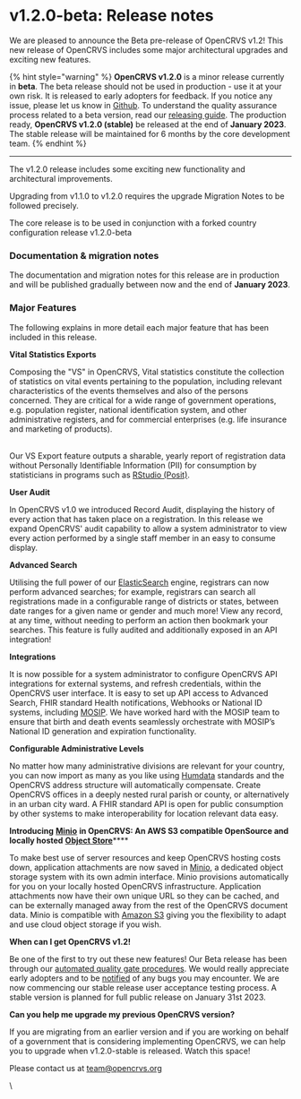 # v1.2.0-beta: Release notes

We are pleased to announce the Beta pre-release of OpenCRVS v1.2! This new release of OpenCRVS includes some major architectural upgrades and exciting new features.

{% hint style="warning" %}
**OpenCRVS v1.2.0** is a minor release currently in **beta**.  The beta release should not be used in production - use it at your own risk.  It is released to early adopters for feedback. If you notice any issue, please let us know in [Github](https://github.com/opencrvs/opencrvs-core/discussions). To understand the quality assurance process related to a beta version, read our [releasing guide](./).  The production ready, **OpenCRVS v1.2.0 (stable)** be released at the end of **January 2023**.  The stable release will be maintained for 6 months by the core development team.&#x20;
{% endhint %}

****

The v1.2.0 release includes some exciting new functionality and architectural improvements.

Upgrading from v1.1.0 to v1.2.0 requires the upgrade Migration Notes to be followed precisely.&#x20;

The core release is to be used in conjunction with a forked country configuration release v1.2.0-beta&#x20;



### Documentation & migration notes

The documentation and migration notes for this release are in production and will be published gradually between now and the end of **January 2023**. &#x20;



### Major Features

The following explains in more detail each major feature that has been included in this release.



**Vital Statistics Exports**

Composing the "VS" in OpenCRVS, Vital statistics constitute the collection of statistics on vital events pertaining to the population, including relevant characteristics of the events themselves and also of the persons concerned.  They are critical for a wide range of government operations, e.g. population register, national identification system, and other administrative registers, and for commercial enterprises (e.g. life insurance and marketing of products).

\
Our VS Export feature outputs a sharable, yearly report of registration data without Personally Identifiable Information (PII) for consumption by statisticians in programs such as [RStudio (Posit)](https://posit.co/).



**User Audit**

In OpenCRVS v1.0 we introduced Record Audit, displaying the history of every action that has taken place on a registration. In this release we expand OpenCRVS' audit capability to allow a system administrator to view every action performed by a single staff member in an easy to consume display.



**Advanced Search**

Utilising the full power of our [ElasticSearch](https://www.elastic.co/) engine, registrars can now perform advanced searches; for example, registrars can search all registrations made in a configurable range of districts or states, between date ranges for a given name or gender and much more!  View any record, at any time, without needing to perform an action then bookmark your searches. This feature is fully audited and additionally exposed in an API integration!



**Integrations**

It is now possible for a system administrator to configure OpenCRVS API integrations for external systems, and refresh credentials, within the OpenCRVS user interface.  It is easy to set up API access to Advanced Search, FHIR standard Health notifications, Webhooks or National ID systems, including [MOSIP](https://mosip.io/).  We have worked hard with the MOSIP team to ensure that birth and death events seamlessly orchestrate with MOSIP’s National ID generation and expiration functionality.



**Configurable Administrative Levels**

No matter how many administrative divisions are relevant for your country, you can now import as many as you like using [Humdata](https://data.humdata.org/) standards and the OpenCRVS address structure will automatically compensate.  Create OpenCRVS offices in a deeply nested rural parish or county, or alternatively in an urban city ward.  A FHIR standard API is open for public consumption by other systems to make interoperability for location relevant data easy.



**Introducing** [**Minio**](https://min.io/) **in OpenCRVS: An AWS S3 compatible OpenSource and locally hosted** [**Object Store**](https://en.wikipedia.org/wiki/Object\_storage)****

To make best use of server resources and keep OpenCRVS hosting costs down, application attachments are now saved in [Minio](https://min.io/), a dedicated object storage system with its own admin interface.  Minio provisions automatically for you on your locally hosted OpenCRVS infrastructure.  Application attachments now have their own unique URL so they can be cached, and can be externally managed away from the rest of the OpenCRVS document data. Minio is compatible with [Amazon S3](https://min.io/product/s3-compatibility) giving you the flexibility to adapt and use cloud object storage if you wish.



**When can I get OpenCRVS v1.2!**

Be one of the first to try out these new features!  Our Beta release has been through our [automated quality gate procedures](https://documentation.opencrvs.org/general/releases).  We would really appreciate early adopters and to be [notified](https://github.com/opencrvs/opencrvs-core/discussions) of any bugs you may encounter.  We are now commencing our stable release user acceptance testing process. A stable version is planned for full public release on January 31st 2023.



**Can you help me upgrade my previous OpenCRVS version?**

If you are migrating from an earlier version and if you are working on behalf of a government that is considering implementing OpenCRVS, we can help you to upgrade when v1.2.0-stable is released.  Watch this space!

Please contact us at [team@opencrvs.org](mailto:team@opencrvs.org)

\
